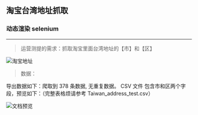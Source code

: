 ## 淘宝台湾地址抓取
###  动态渲染 selenium

---

> 运营测提的需求：抓取淘宝里面台湾地址的【市】和【区】

![淘宝地址](https://s2.ax1x.com/2019/09/03/nAc1IK.jpg)



> 数据：

导出数据如下：爬取到 378 条数据, 无重复数据。
CSV 文件 包含市和区两个字段，预览如下：（完整表格烦请参考 Taiwan_address_test.csv）

![文档预览](https://s2.ax1x.com/2019/09/03/nAc8PO.jpg)